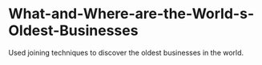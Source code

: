 # What-and-Where-are-the-World-s-Oldest-Businesses
Used joining techniques to discover the oldest businesses in the world.
